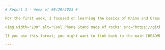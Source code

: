 ```yaml
---
# Report 1 - Week of 08/29/2023 #

For the first week, I focused on learning the basics of Rhino and Grasshopper. I followed the guidance provided, watching several videos to try out different functions within the software. 

<img width="200" alt="Cool Phone Stand made of rocks" src="https://github.com/s-almeda/tdf-template-repo/assets/21287693/bc2f1864-af5a-456d-9a71-e1d80d51190c">

If you use this format, you might want to link back to the main [README.md](../README.md) like so!

---
```

